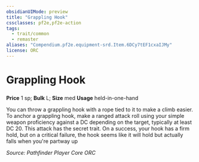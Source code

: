 ```yaml
---
obsidianUIMode: preview
title: "Grappling Hook"
cssclasses: pf2e,pf2e-action
tags:
  - trait/common
  - remaster
aliases: "Compendium.pf2e.equipment-srd.Item.6DCy7tEF1cxaIJMy"
license: ORC
---
```

# Grappling Hook

### 


**Price** 1 sp; 
**Bulk** L; **Size** med
**Usage** held-in-one-hand

You can throw a grappling hook with a rope tied to it to make a climb easier. To anchor a grappling hook, make a ranged attack roll using your simple weapon proficiency against a DC depending on the target, typically at least DC 20. This attack has the secret trait. On a success, your hook has a firm hold, but on a critical failure, the hook seems like it will hold but actually falls when you're partway up

*Source: Pathfinder Player Core*
*ORC*